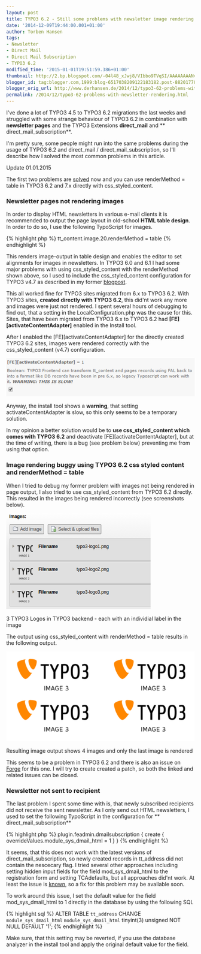 ```yaml
---
layout: post
title: TYPO3 6.2 - Still some problems with newsletter image rendering
date: '2014-12-09T19:44:00.001+01:00'
author: Torben Hansen
tags:
- Newsletter
- Direct Mail
- Direct Mail Subscription
- TYPO3 6.2
modified_time: '2015-01-01T19:51:59.386+01:00'
thumbnail: http://2.bp.blogspot.com/-04l48_xJwj8/VIbbo9TVqSI/AAAAAAAANv4/ax9Knnii4i4/s72-c/activateContentAdapter.png
blogger_id: tag:blogger.com,1999:blog-6517038209122183182.post-8820177879357927650
blogger_orig_url: http://www.derhansen.de/2014/12/typo3-62-problems-with-newsletter-rendering.html
permalink: /2014/12/typo3-62-problems-with-newsletter-rendering.html
---
```


I've done a lot of TYPO3 4.5 to TYPO3 6.2 migrations the last weeks and struggled with some strange behaviour of TYPO3
6.2 in combination with **newsletter pages** and the TYPO3 Extensions **direct\_mail** and **
direct\_mail\_subscription**.

I'm pretty sure, some people might run into the same problems during the usage of TYPO3 6.2 and direct\_mail /
direct\_mail\_subscription, so I'll describe how I solved the most common problems in this article.

Update 01.01.2015

The first two problems are [solved](https://github.com/TYPO3/TYPO3.CMS/commit/bce5ae7b988ec2fb658b49a93db946b1ed6e4fd2)
now and you can use renderMethod = table in TYPO3 6.2 and 7.x directly with css\_styled\_content.

### **Newsletter pages not rendering images**

In order to display HTML newsletters in various e-mail clients it is recommended to output the page layout in
old-school **HTML table design**. In order to do so, I use the following TypoScript for images.

{% highlight php %}
tt_content.image.20.renderMethod = table
{% endhighlight %}

This renders image-output in table design and enables the editor to set alignments for images in newsletters. In TYPO3
6.0 and 6.1 I had some major problems with using css\_styled\_content with the renderMethod shown above, so I used to
include the css\_styled\_content configuration for TYPO3 v4.7 as described in my
former [blogpost](http://www.derhansen.de/2013/07/direct-mail-with-images-as-table-output.html).

This all worked fine for TYPO3 sites migrated from 6.x to TYPO3 6.2. With TYPO3 sites, **created directly with TYPO3
6.2**, this did'nt work any more and images were just not rendered. I spent several hours of debugging to find out, that
a setting in the LocalConfiguration.php was the cause for this. Sites, that have been migrated from TYPO3 6.x to TYPO3
6.2 had **\[FE\]\[activateContentAdapter\]** enabled in the Install tool.

After I enabled the \[FE\]\[activateContentAdapter\] for the directly created TYPO3 6.2 sites, images were rendered
correctly with the css\_styled\_content (v4.7) configuration.

![](/assets/images/2014-12-09/image1.png)

Anyway, the install tool shows a **warning**, that setting activateContentAdapter is slow, so this only seems to be a
temporary solution.

In my opinion a better solution would be to **use css\_styled\_content which comes with TYPO3 6.2** and deactivate
\[FE\]\[activateContentAdapter\], but at the time of writing, there is a bug (see problem below) preventing me from
using that option.

### **Image rendering buggy using TYPO3 6.2 css styled content and renderMethod = table**

When I tried to debug my former problem with images not being rendered in page output, I also tried to use
css\_styled\_content from TYPO3 6.2 directly. This resulted in the images being rendered incorrectly (see screenshots
below).

![](/assets/images/2014-12-09/image2.png)

3 TYPO3 Logos in TYPO3 backend - each with an individial label in the image

The output using css\_styled\_content with renderMethod = table results in the following output.

![](/assets/images/2014-12-09/image3.png)

Resulting image output shows 4 images and only the last image is rendered

This seems to be a problem in TYPO3 6.2 and there is also an issue on [Forge](https://forge.typo3.org/issues/47004) for
this one. I will try to create created a patch, so both the linked and related issues can be closed.

### **Newsletter not sent to recipient**

The last problem I spent some time with is, that newly subscribed recipients did not receive the sent newsletter. As I
only send out HTML newsletters, I used to set the following TypoScript in the configuration for **
direct\_mail\_subscription**

{% highlight php %}
plugin.feadmin.dmailsubscription {
  create {
    overrideValues.module_sys_dmail_html = 1
  }
}
{% endhighlight %}

It seems, that this does not work with the latest versions of direct\_mail\_subscription, so newly created records in
tt\_address did not contain the nescecary flag. I tried several other approaches including setting hidden input fields
for the field mod\_sys\_dmail\_html to the registration form and setting TCAdefaults, but all approaches did'nt work. At
least the issue is [known](https://forge.typo3.org/issues/62589), so a fix for this problem may be available soon.

To work around this issue, I set the default value for the field mod\_sys\_dmail\_html to 1 directly in the database by
using the following SQL

{% highlight sql %}
ALTER TABLE `tt_address` CHANGE `module_sys_dmail_html` `module_sys_dmail_html` tinyint(3) unsigned NOT NULL DEFAULT '1';
{% endhighlight %}

Make sure, that this setting may be reverted, if you use the database analyzer in the install tool and apply the
original default value for the field.